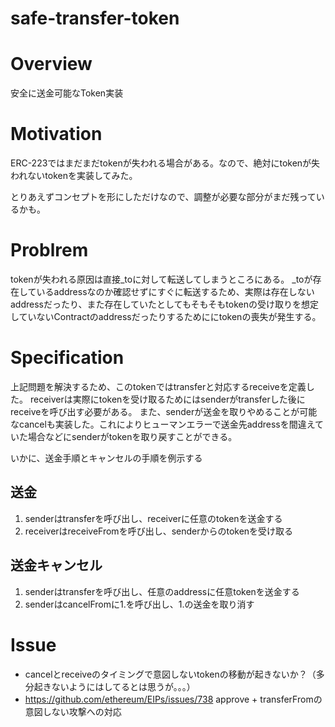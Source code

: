 # safe-transfer-token
# Overview
安全に送金可能なToken実装

# Motivation
ERC-223ではまだまだtokenが失われる場合がある。なので、絶対にtokenが失われないtokenを実装してみた。

とりあえずコンセプトを形にしただけなので、調整が必要な部分がまだ残っているかも。

# Problrem
tokenが失われる原因は直接_toに対して転送してしまうところにある。
_toが存在しているaddressなのか確認せずにすぐに転送するため、実際は存在しないaddressだったり、また存在していたとしてもそもそもtokenの受け取りを想定していないContractのaddressだったりするためににtokenの喪失が発生する。

# Specification
上記問題を解決するため、このtokenではtransferと対応するreceiveを定義した。
receiverは実際にtokenを受け取るためにはsenderがtransferした後にreceiveを呼び出す必要がある。
また、senderが送金を取りやめることが可能なcancelも実装した。これによりヒューマンエラーで送金先addressを間違えていた場合などにsenderがtokenを取り戻すことができる。

いかに、送金手順とキャンセルの手順を例示する

## 送金
1. senderはtransferを呼び出し、receiverに任意のtokenを送金する
1. receiverはreceiveFromを呼び出し、senderからのtokenを受け取る

## 送金キャンセル
1. senderはtransferを呼び出し、任意のaddressに任意tokenを送金する
1. senderはcancelFromに1.を呼び出し、1.の送金を取り消す

# Issue
* cancelとreceiveのタイミングで意図しないtokenの移動が起きないか？（多分起きないようにはしてるとは思うが。。。）
* https://github.com/ethereum/EIPs/issues/738 approve + transferFromの意図しない攻撃への対応
